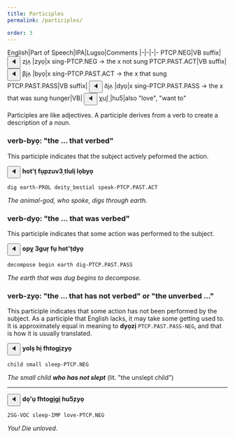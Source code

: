 ```yaml
---
title: Participles
permalink: /participles/

order: 3
---
```


English|Part of Speech|IPA|Lugso|Comments
|-|-|-|-
PTCP.NEG|VB suffix|<span class='spoken '> <button class='speak' type='button' data-ipa='zjʌ̣'>🔈</button> <span class='ipa'>zjʌ̣</span> </span>|zyọ|x sing-PTCP.NEG -> the x not sung
PTCP.PAST.ACT|VB suffix|<span class='spoken '> <button class='speak' type='button' data-ipa='βjʌ̣'>🔈</button> <span class='ipa'>βjʌ̣</span> </span>|byọ|x sing-PTCP.PAST.ACT -> the x that sung
PTCP.PAST.PASS|VB suffix|<span class='spoken '> <button class='speak' type='button' data-ipa='ðjʌ̣'>🔈</button> <span class='ipa'>ðjʌ̣</span> </span>|dyọ|x sing-PTCP.PAST.PASS -> the x that was sung
hunger|VB|<span class='spoken '> <button class='speak' type='button' data-ipa='χuʃ̣'>🔈</button> <span class='ipa'>χuʃ̣</span> </span>|hu5̣|also "love", "want to"

Participles are like adjectives. A participle derives from a verb to create a description of a noun. 

### verb-byọ: "the ... that verbed" 

This participle indicates that the subject actively peformed the action.

<span class='spoken btnOnly'> <button class='speak' type='button' data-ipa='χʌθʔθ̣ fụɸzuvʒ̣ θɮuɮị ɮʌ̣βjə̣'>🔈</button>  </span> <strong>hot'ṭ fụpzuv3̣ tlulị lọbyọ</strong>

`dig earth-PROL deity_bestial speak-PTCP.PAST.ACT`

_The animal-god, who spoke, digs through earth._

### verb-dyọ: "the ... that was verbed"

This participle indicates that some action was performed to the subject.

<span class='spoken btnOnly'> <button class='speak' type='button' data-ipa='ʌɸj̣ ʒɣuɻ̣ fụ χʌθʔθ̣ðjə̣'>🔈</button>  </span> <strong>opỵ 3guṛ fụ hot'ṭdyọ</strong>

`decompose begin earth dig-PTCP.PAST.PASS`

_The earth that was dug begins to decompose._

### verb-zyọ: "the ... that has not verbed" or "the unverbed ..."

This participle indicates that some action has not been performed by the subject. As a participle that English lacks, it may take some getting used to. It is approximately equal in meaning to **dyọzị** `PTCP.PAST.PASS-NEG`, and that is how it is usually translated.

<span class='spoken btnOnly'> <button class='speak' type='button' data-ipa='jʌɮṣ χị fχθʌɣịzjə̣'>🔈</button>  </span> <strong>yolṣ hị fhtogịzyọ</strong>

`child small sleep-PTCP.NEG`

_The small child **who has not slept**_ (lit. "the unslept child")

---

<span class='spoken btnOnly'> <button class='speak' type='button' data-ipa='ðʌ̣ʔụ fχθʌɣịɣị χuʃ̣zjə̣'>🔈</button>  </span> <strong>dọ'ụ fhtogịgị hu5̣zyọ</strong>

`2SG-VOC sleep-IMP love-PTCP.NEG`

_You! Die unloved._

